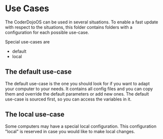 Use Cases
=========

The CoderDojoOS can be used in several situations.
To enable a fast update with respect to the situations,
this folder contains folders with a configuration for each
possible use-case.

Special use-cases are

- default
- local

The default use-case
--------------------

The default use-case is the one you should look for if you want to
adapt your computer to your needs.
It contains all config files and you can copy them and override
the default parameters or add new ones.
The default use-case is sourced first, so you can access the variables in it.

The local use-case
------------------

Some computers may have a special local configuration.
This configuration "local" is reserved
in case you would like to make local changes.
